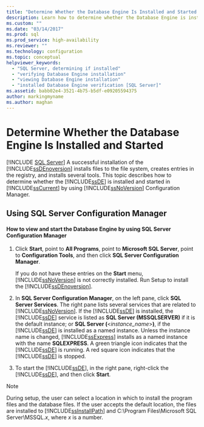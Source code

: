 ```yaml
---
title: "Determine Whether the Database Engine Is Installed and Started | Microsoft Docs"
description: Learn how to determine whether the Database Engine is installed and started. See how to use SQL Server Configuration Manager to check for installed components.
ms.custom: ""
ms.date: "03/14/2017"
ms.prod: sql
ms.prod_service: high-availability
ms.reviewer: ""
ms.technology: configuration
ms.topic: conceptual
helpviewer_keywords: 
  - "SQL Server, determining if installed"
  - "verifying Database Engine installation"
  - "viewing Database Engine installation"
  - "installed Database Engine verification [SQL Server]"
ms.assetid: babb02e4-3521-4b75-b5df-e09205594375
author: markingmyname
ms.author: maghan
---
```

# Determine Whether the Database Engine Is Installed and Started
 [!INCLUDE [SQL Server](../../includes/applies-to-version/sqlserver.md)]
  A successful installation of the [!INCLUDE[ssDEnoversion](../../includes/ssdenoversion-md.md)] installs files to the file system, creates entries in the registry, and installs several tools. This topic describes how to determine whether the [!INCLUDE[ssDE](../../includes/ssde-md.md)] is installed and started in [!INCLUDE[ssCurrent](../../includes/sscurrent-md.md)] by using [!INCLUDE[ssNoVersion](../../includes/ssnoversion-md.md)] Configuration Manager.  
  
##  <a name="SSMSProcedure"></a> Using SQL Server Configuration Manager  
  
#### How to view and start the Database Engine by using SQL Server Configuration Manager  
  
1.  Click **Start**, point to **All Programs**, point to **Microsoft SQL Server**, point to **Configuration Tools**, and then click **SQL Server Configuration Manager**.  
  
     If you do not have these entries on the **Start** menu, [!INCLUDE[ssNoVersion](../../includes/ssnoversion-md.md)] is not correctly installed. Run Setup to install the [!INCLUDE[ssDEnoversion](../../includes/ssdenoversion-md.md)].  
  
2.  In **SQL Server Configuration Manager**, on the left pane, click **SQL Server Services**. The right pane lists several services that are related to [!INCLUDE[ssNoVersion](../../includes/ssnoversion-md.md)]. If the [!INCLUDE[ssDE](../../includes/ssde-md.md)] is installed, the [!INCLUDE[ssDE](../../includes/ssde-md.md)] service is listed as **SQL Server (MSSQLSERVER)** if it is the default instance; or **SQL Server (**\<*instance_name*>**)**, if the [!INCLUDE[ssDE](../../includes/ssde-md.md)] is installed as a named instance. Unless the instance name is changed, [!INCLUDE[ssExpress](../../includes/ssexpress-md.md)] installs as a named instance with the name **SQLEXPRESS**. A green triangle icon indicates that the [!INCLUDE[ssDE](../../includes/ssde-md.md)] is running. A red square icon indicates that the [!INCLUDE[ssDE](../../includes/ssde-md.md)] is stopped.  
  
3.  To start the [!INCLUDE[ssDE](../../includes/ssde-md.md)], in the right pane, right-click the [!INCLUDE[ssDE](../../includes/ssde-md.md)], and then click **Start**.  
  
> [!NOTE]  
>  During setup, the user can select a location in which to install the program files and the database files. If the user accepts the default location, the files are installed to [!INCLUDE[ssInstallPath](../../includes/ssinstallpath-md.md)] and C:\Program Files\Microsoft SQL Server\MSSQL.*x*, where *x* is a number.  
  
  

